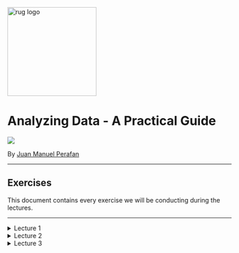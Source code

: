 <p><img src="https://www.rug.nl/about-ug/practical-matters/huisstijl/logobank-new/corporatelogo/corporatelogorood/rugr_logonl_rood_rgb.png" width="200" alt="rug logo"></p>

# Analyzing Data - A Practical Guide
<img src="https://img.shields.io/badge/academic%20year-2021--2022-red">
<p>By <a href="https://www.linkedin.com/in/jmperafan/">Juan Manuel Perafan</a></>

---

## **Exercises**

This document contains every exercise we will be conducting during the lectures. 

---

<details>
  <summary>Lecture 1</summary>

### **1.0 Introduction**
Introduce yourself:
- Name.
- Study.
- What do you expect from this course?

### **1.1 Go Full Stalker**
Imagine your objective is to create a digital trail of somebody's day. Make it at detailed as possible. Your exercise now is to think:

- What type of data could you collect?
- What practical problems would you run into? 

### **1.2 Create KPI's**
Choose any organization and imagine you work for them. Your objective is to:

- Think about possible KPI's (i.e. key performance indicator).
- Speculate how they can be measured.

### **1.3 The Rat Factory**
```
In 1902, in Vietnam, the colonial government created a bounty program that paid a reward for each rat killed. Vietnamese rat catchers quickly realized breeding rats was easier and profitable than catching them. 
```

What you just read is an example of a perverse incentive (also known as cobra effect). Using your input for the previous exercise, your task is:

- Think how an employee could exploit these KPI's.
- Explore scenarios where it can be counter-productive.

</details>

<details>
  <summary>Lecture 2</summary>

### **2.0 Spreadsheet Galore**
Imagine your organization wants to store operational data in a spreadsheet (e.g. Excel). 

1. Do you think this is a good idea or not? 
2. What can go wrong?
3. Can you mitigate some of these issues by using the cloud version (e.g. Google Sheets)?

### **2.1 Types Flat Files**

1. Google the differences between a `csv file`, a `JSON file`, and a `parquet file`. Research them enough to understand when it is a good idea to use one over the other.

2. Copy the text below into `Notepad` (or any text editor) and save it as `cars.csv`

```
Year,Make,Model
1997,Ford,E350
2000,Mercury,Cougar
```
3. Transform the text into a `JSON file` and save it as a new file called `cars.json`. Make sure you keep both files. It is also up to you if you want to transform them manually or use a website.

4. Try to open both in Tableau. Do you notice any differences?


### **2.2 Connect to a database**

1. Open Tableau and connect to `Microsoft SQL Server`. Once the prompt opens, put in the following credentials:

- Server: `3.143.125.139`
- Authentication: `Use a specific username and password`
- Username: `SQL`
- Password: `SQL`

Leave everything else empty and unchecked. 

2. Explore the different databases and tables inside. Try to guess what each database is used for. For example, which ones are automatically generated.

### **2.3 Working with APIs**

1. Go to any browser and go to this site `https://openlibrary.org/search/authors.json?q=j%20k%20rowling`

2. Replace `j%20k%20rowling` by the name of any other author. 

Note: As you might have infered, `%20` is [HTML URL Encoding](https://www.w3schools.com/tags/ref_urlencode.ASP) for a space. There is at least one encoding for every character, but `%20` is the most common, since URLs cannot have spaces. Also, if `%20` feels a bit difficult to remember, you can also use `+`.

### **2.4 Web Data Connector**

1. Go to https://www.makeovermonday.co.uk/data/

2. Pick any dataset.

3. Open the link under the data column.

4. You will be redirected to [data.world](data.world). You can find all sorts of public datasets in here. Most of them are perfect for your final project.

5. Either create an account (you might be using this site more in the future) or use the following credentials to sign in:

- Username: hc-analyzing-data
- Password: analyzing-data

5. Look for the `Open in app` button. The one with the three empty squares and the diamond at the top right of the dataset.

<img src="https://media.data.world/KVWgC7jTjWaDkId1ub4Y_Screen%20Shot%202018-04-20%20at%202.14.07%20PM.png" />

6. Follow the instructions and open it as a Web Data Connector in Tableau.

</details>

<details>
  <summary>Lecture 3</summary>

### **3.0 What is wrong with this data?**
Your objective is to create a file with how this data is supposed to look once it is clean. It is ok if you don't know the name of the steps. For now, just think of how the clean dataset will look like.

<table class="table table-bordered table-hover table-condensed">
<thead><tr><th title="Field #1">name</th>
<th title="Field #2">job</th>
<th title="Field #3">age</th>
<th title="Field #4">salary 2020</th>
<th title="Field #5">salary 2021</th>
</tr></thead>
<tbody><tr>
<td>john</td>
<td> </td>
<td> 21 years</td>
<td align="right"> 0</td>
<td align="right"> 1000</td>
</tr>
<tr>
<td>JANE JOHNSON</td>
<td> analyst</td>
<td> 24</td>
<td align="right"> $3500</td>
<td align="right"> $4000</td>
</tr>
<tr>
<td>Charlie</td>
<td> chef</td>
<td> fourty</td>
<td align="right"> 30000</td>
<td align="right"> 32000</td>
</tr>
</tbody></table>

### **3.1 Cleaning a real-world data**

You are going to be exploring and cleaning a real-world dataset here. All of the data comes from a real survey with thousands of participants.

1. Check the [survey](https://www.askamanager.org/2021/04/how-much-money-do-you-make-4.html) and spot questions that might lead to data quality issues.

2. Check the [answers](https://docs.google.com/spreadsheets/d/1IPS5dBSGtwYVbjsfbaMCYIWnOuRmJcbequohNxCyGVw/edit?resourcekey#gid=1625408792). Were you assumptions about the last question correct?

3. Think what type of cleaning is needed to answer the following question: What is the average salary per race?

4. Think of which rows you should filter. What to do with empty rows, with people outside of the US, people with no salary, duplicates or partial duplicates, and salaries that seem either too high or too low. This is not a science, it is a matter of judgement.

5. Try to standarize the salary. Think of what to do with the column containing `Other monetary comp` and how you can turn other currencies into dollars (or whatever other currency you prefer).

6. Look at the `Country` column. How are you going to standarize it? Here is a rule of thumb, if you are cleaning:

- < 3 values: Use [logical formulas] like `IF` or `CASE` (https://help.tableau.com/current/pro/desktop/en-us/functions_functions_logical.htm).

- < 20 values: [Use Groups in Tableau](https://www.guru99.com/tableau-sort-data.html). It is a manual option, but it is much better for performance.

- 20+ values: Create a new table (or spreadsheet) with 2 columns. One containing all of the unique values currently in the dataset and a second column with the clean value (your table should look like the one below). Once you are done, join both tables and only keep the correct one.

<table class="table table-bordered table-hover table-condensed">
<thead><tr><th title="Field #1">Raw</th>
<th title="Field #2">Clean</th>
</tr></thead>
<tbody><tr>
<td>US</td>
<td> United States</td>
</tr>
<tr>
<td>USA</td>
<td> United States</td>
</tr>
<tr>
<td>U.S.A.</td>
<td> United States</td>
</tr>
<tr>
<td>United States</td>
<td> United States</td>
</tr>
<tr>
<td>America</td>
<td> United States</td>
</tr>
</tbody></table>